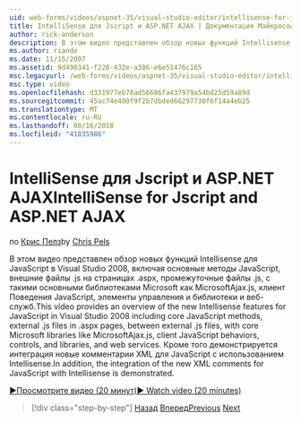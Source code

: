 ```yaml
---
uid: web-forms/videos/aspnet-35/visual-studio-editor/intellisense-for-jscript-and-aspnet-ajax
title: IntelliSense для Jscript и ASP.NET AJAX | Документация Майкрософт
author: rick-anderson
description: В этом видео представлен обзор новых функций Intellisense для JavaScript в Visual Studio 2008, включая основные методы JavaScript, внешние .js файлы i...
ms.author: riande
ms.date: 11/15/2007
ms.assetid: 9d490341-f228-432e-a386-e6e51476c165
msc.legacyurl: /web-forms/videos/aspnet-35/visual-studio-editor/intellisense-for-jscript-and-aspnet-ajax
msc.type: video
ms.openlocfilehash: d331977eb78ad56686fa437979a54bd25d59a89d
ms.sourcegitcommit: 45ac74e400f9f2b7dbded66297730f6f14a4eb25
ms.translationtype: MT
ms.contentlocale: ru-RU
ms.lasthandoff: 08/16/2018
ms.locfileid: "41835986"
---
```

<a name="intellisense-for-jscript-and-aspnet-ajax"></a><span data-ttu-id="d72af-103">IntelliSense для Jscript и ASP.NET AJAX</span><span class="sxs-lookup"><span data-stu-id="d72af-103">IntelliSense for Jscript and ASP.NET AJAX</span></span>
====================
<span data-ttu-id="d72af-104">по [Крис Пелз](https://twitter.com/chrispels)</span><span class="sxs-lookup"><span data-stu-id="d72af-104">by [Chris Pels](https://twitter.com/chrispels)</span></span>

<span data-ttu-id="d72af-105">В этом видео представлен обзор новых функций Intellisense для JavaScript в Visual Studio 2008, включая основные методы JavaScript, внешние файлы .js на страницах .aspx, промежуточные файлы .js, с такими основными библиотеками Microsoft как MicrosoftAjax.js, клиент Поведения JavaScript, элементы управления и библиотеки и веб-служб.</span><span class="sxs-lookup"><span data-stu-id="d72af-105">This video provides an overview of the new Intellisense features for JavaScript in Visual Studio 2008 including core JavaScript methods, external .js files in .aspx pages, between external .js files, with core Microsoft libraries like MicrosoftAjax.js, client JavaScript behaviors, controls, and libraries, and web services.</span></span> <span data-ttu-id="d72af-106">Кроме того демонстрируется интеграция новые комментарии XML для JavaScript с использованием Intellisense.</span><span class="sxs-lookup"><span data-stu-id="d72af-106">In addition, the integration of the new XML comments for JavaScript with Intellisense is demonstrated.</span></span>

[<span data-ttu-id="d72af-107">&#9654;Просмотрите видео (20 минут)</span><span class="sxs-lookup"><span data-stu-id="d72af-107">&#9654; Watch video (20 minutes)</span></span>](https://channel9.msdn.com/Blogs/ASP-NET-Site-Videos/intellisense-for-jscript-and-aspnet-ajax)

> [!div class="step-by-step"]
> <span data-ttu-id="d72af-108">[Назад](multi-targeting-support-in-visual-studio-2008.md)
> [Вперед](quick-tour-of-the-visual-studio-2008-integrated-development-environment.md)</span><span class="sxs-lookup"><span data-stu-id="d72af-108">[Previous](multi-targeting-support-in-visual-studio-2008.md)
[Next](quick-tour-of-the-visual-studio-2008-integrated-development-environment.md)</span></span>

